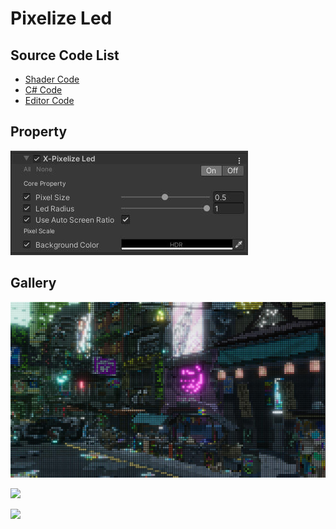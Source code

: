 
# Pixelize Led

## Source Code List
- [Shader Code](Shader/PixelizeLed.shader)
- [C# Code](PixelizeLed.cs)
- [Editor Code](Editor/PixelizeLedEditor.cs)


## Property
![](https://raw.githubusercontent.com/QianMo/X-PostProcessing-Gallery/master/Media/Pixelize/PixelizeLed/PixelizeLedProperty.jpg)

## Gallery
![](https://raw.githubusercontent.com/QianMo/X-PostProcessing-Gallery/master/Media/Pixelize/PixelizeLed/PixelizeLed.jpg)

![](https://raw.githubusercontent.com/QianMo/X-PostProcessing-Gallery/master/Media/Pixelize/PixelizeLed/PixelizeLed.gif)

![](https://raw.githubusercontent.com/QianMo/X-PostProcessing-Gallery/master/Media/Pixelize/PixelizeLed/PixelizeLed-2.gif)